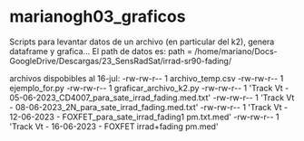 # marianogh03_graficos 
Scripts para levantar datos de un archivo (en particular del k2), genera dataframe y grafica... 
El path de datos es: path = /home/mariano/Docs-GoogleDrive/Descargas/23_SensRadSat/irrad-sr90-fading/ 

archivos dispobibles al 16-jul: 
-rw-rw-r-- 1    archivo_temp.csv 
-rw-rw-r-- 1    ejemplo_for.py 
-rw-rw-r-- 1    graficar_archivo_k2.py 
-rw-rw-r-- 1    'Track Vt - 05-06-2023_CD4007_para_sate_irrad_fading.med.txt' 
-rw-rw-r-- 1    'Track Vt - 08-06-2023_2N_para_sate_irrad_fading.med.txt' 
-rw-rw-r-- 1    'Track Vt - 12-06-2023 - FOXFET_para_sate_irrad_fading1 pm.txt.med' 
-rw-rw-r-- 1    'Track Vt - 16-06-2023 - FOXFET irrad+fading pm.med' 

